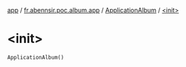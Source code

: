 [app](../../index.md) / [fr.abennsir.poc.album.app](../index.md) / [ApplicationAlbum](index.md) / [&lt;init&gt;](./-init-.md)

# &lt;init&gt;

`ApplicationAlbum()`